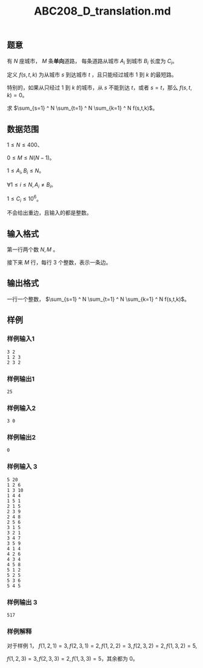 ﻿---
title: "ABC208_D_translation.md"
tags: []
author: ""
created: ""
---

## 题意

有 $N$ 座城市， $M$ 条**单向**道路， 每条道路从城市 $A_i$ 到城市 $B_i$ 长度为 $C_i$。

定义 $f(s,t,k)$ 为从城市 $s$ 到达城市 $t$ ，且只能经过城市 $1$ 到 $k$ 的最短路。

特别的，如果从只经过 $1$ 到 $k$ 的城市，从 $s$ 不能到达 $t$，或者 $s=t$，那么 $f(s,t,k)=0$。

求 $\sum_{s=1} ^ N \sum_{t=1} ^ N \sum_{k=1} ^ N f(s,t,k)$。

## 数据范围

$1\le N\le 400$、

$0\le M\le N(N-1)$。

$1\le A_i,B_i\le N$。

$\forall 1\le i\le N,A_i \neq B_i$。

$1\le C_i\le 10^6$。

不会给出重边，且输入的都是整数。

## 输入格式

第一行两个数 $N,M$ 。

接下来 $M$ 行，每行 $3$ 个整数，表示一条边。

## 输出格式

一行一个整数， $\sum_{s=1} ^ N \sum_{t=1} ^ N \sum_{k=1} ^ N f(s,t,k)$。

## 样例

### 样例输入1

```
3 2
1 2 3
2 3 2
```



### 样例输出1

```
25
```



### 样例输入2

```
3 0
```



### 样例输出2

```
0
```



### 样例输入 3

```
5 20
1 2 6
1 3 10
1 4 4
1 5 1
2 1 5
2 3 9
2 4 8
2 5 6
3 1 5
3 2 1
3 4 7
3 5 9
4 1 4
4 2 6
4 3 4
4 5 8
5 1 2
5 2 5
5 3 6
5 4 5
```

### 样例输出 3

```
517
```





### 样例解释

对于样例 1， $f(1,2,1)=3,f(2,3,1)=2,f(1,2,2)=3,f(2,3,2)=2,f(1,3,2)=5,$

$f(1,2,3)=3,f(2,3,3)=2,f(1,3,3)=5$，其余都为 $0$。

